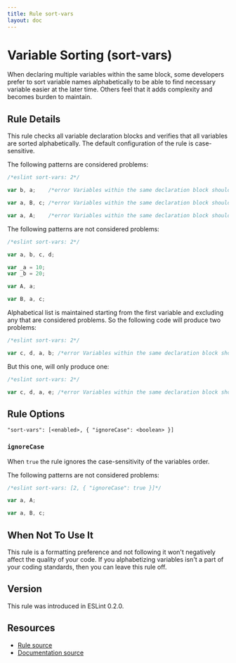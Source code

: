 ```yaml
---
title: Rule sort-vars
layout: doc
---
```

<!-- Note: No pull requests accepted for this file. See README.md in the root directory for details. -->
# Variable Sorting (sort-vars)

When declaring multiple variables within the same block, some developers prefer to sort variable names alphabetically to be able to find necessary variable easier at the later time. Others feel that it adds complexity and becomes burden to maintain.

## Rule Details

This rule checks all variable declaration blocks and verifies that all variables are sorted alphabetically.
The default configuration of the rule is case-sensitive.

The following patterns are considered problems:

```js
/*eslint sort-vars: 2*/

var b, a;    /*error Variables within the same declaration block should be sorted alphabetically*/

var a, B, c; /*error Variables within the same declaration block should be sorted alphabetically*/

var a, A;    /*error Variables within the same declaration block should be sorted alphabetically*/
```

The following patterns are not considered problems:

```js
/*eslint sort-vars: 2*/

var a, b, c, d;

var _a = 10;
var _b = 20;

var A, a;

var B, a, c;
```

Alphabetical list is maintained starting from the first variable and excluding any that are considered problems. So the following code will produce two problems:

```js
/*eslint sort-vars: 2*/

var c, d, a, b; /*error Variables within the same declaration block should be sorted alphabetically*/
```

But this one, will only produce one:

```js
/*eslint sort-vars: 2*/

var c, d, a, e; /*error Variables within the same declaration block should be sorted alphabetically*/
```

## Rule Options

```
"sort-vars": [<enabled>, { "ignoreCase": <boolean> }]
```

### `ignoreCase`

When `true` the rule ignores the case-sensitivity of the variables order.

The following patterns are not considered problems:

```js
/*eslint sort-vars: [2, { "ignoreCase": true }]*/

var a, A;

var a, B, c;
```

## When Not To Use It

This rule is a formatting preference and not following it won't negatively affect the quality of your code. If you alphabetizing variables isn't a part of your coding standards, then you can leave this rule off.

## Version

This rule was introduced in ESLint 0.2.0.

## Resources

* [Rule source](https://github.com/eslint/eslint/tree/master/lib/rules/sort-vars.js)
* [Documentation source](https://github.com/eslint/eslint/tree/master/docs/rules/sort-vars.md)
